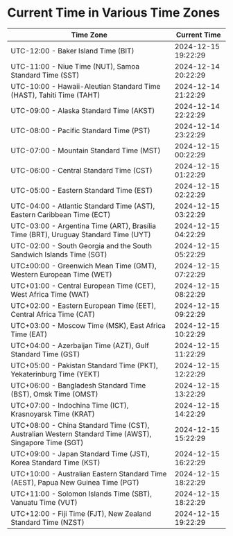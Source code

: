 # Current Time in Various Time Zones

| Time Zone | Current Time |
|-----------|--------------|
| UTC-12:00 - Baker Island Time (BIT) | 2024-12-15 19:22:29 |
| UTC-11:00 - Niue Time (NUT), Samoa Standard Time (SST) | 2024-12-14 20:22:29 |
| UTC-10:00 - Hawaii-Aleutian Standard Time (HAST), Tahiti Time (TAHT) | 2024-12-14 21:22:29 |
| UTC-09:00 - Alaska Standard Time (AKST) | 2024-12-14 22:22:29 |
| UTC-08:00 - Pacific Standard Time (PST) | 2024-12-14 23:22:29 |
| UTC-07:00 - Mountain Standard Time (MST) | 2024-12-15 00:22:29 |
| UTC-06:00 - Central Standard Time (CST) | 2024-12-15 01:22:29 |
| UTC-05:00 - Eastern Standard Time (EST) | 2024-12-15 02:22:29 |
| UTC-04:00 - Atlantic Standard Time (AST), Eastern Caribbean Time (ECT) | 2024-12-15 03:22:29 |
| UTC-03:00 - Argentina Time (ART), Brasília Time (BRT), Uruguay Standard Time (UYT) | 2024-12-15 04:22:29 |
| UTC-02:00 - South Georgia and the South Sandwich Islands Time (SGT) | 2024-12-15 05:22:29 |
| UTC±00:00 - Greenwich Mean Time (GMT), Western European Time (WET) | 2024-12-15 07:22:29 |
| UTC+01:00 - Central European Time (CET), West Africa Time (WAT) | 2024-12-15 08:22:29 |
| UTC+02:00 - Eastern European Time (EET), Central Africa Time (CAT) | 2024-12-15 09:22:29 |
| UTC+03:00 - Moscow Time (MSK), East Africa Time (EAT) | 2024-12-15 10:22:29 |
| UTC+04:00 - Azerbaijan Time (AZT), Gulf Standard Time (GST) | 2024-12-15 11:22:29 |
| UTC+05:00 - Pakistan Standard Time (PKT), Yekaterinburg Time (YEKT) | 2024-12-15 12:22:29 |
| UTC+06:00 - Bangladesh Standard Time (BST), Omsk Time (OMST) | 2024-12-15 13:22:29 |
| UTC+07:00 - Indochina Time (ICT), Krasnoyarsk Time (KRAT) | 2024-12-15 14:22:29 |
| UTC+08:00 - China Standard Time (CST), Australian Western Standard Time (AWST), Singapore Time (SGT) | 2024-12-15 15:22:29 |
| UTC+09:00 - Japan Standard Time (JST), Korea Standard Time (KST) | 2024-12-15 16:22:29 |
| UTC+10:00 - Australian Eastern Standard Time (AEST), Papua New Guinea Time (PGT) | 2024-12-15 18:22:29 |
| UTC+11:00 - Solomon Islands Time (SBT), Vanuatu Time (VUT) | 2024-12-15 18:22:29 |
| UTC+12:00 - Fiji Time (FJT), New Zealand Standard Time (NZST) | 2024-12-15 19:22:29 |
